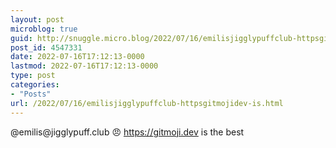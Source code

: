```yaml
---
layout: post
microblog: true
guid: http://snuggle.micro.blog/2022/07/16/emilisjigglypuffclub-httpsgitmojidev-is.html
post_id: 4547331
date: 2022-07-16T17:12:13-0000
lastmod: 2022-07-16T17:12:13-0000
type: post
categories:
- "Posts"
url: /2022/07/16/emilisjigglypuffclub-httpsgitmojidev-is.html
---
```

<p>@emilis@jigglypuff.club 😠 <a href="https://gitmoji.dev" target="_blank" rel="nofollow noopener noreferrer" translate="no"><span class="invisible">https://</span><span class="">gitmoji.dev</span><span class="invisible"></span></a> is the best</p>
